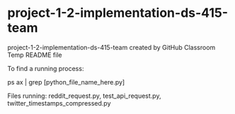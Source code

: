 # project-1-2-implementation-ds-415-team
project-1-2-implementation-ds-415-team created by GitHub Classroom
Temp README file

To find a running process:



ps ax | grep [python_file_name_here.py]



Files running: reddit_request.py, test_api_request.py, twitter_timestamps_compressed.py